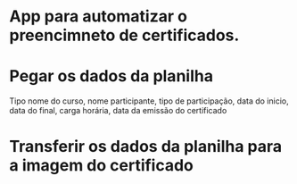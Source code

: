 # App para automatizar o preencimneto de certificados.

# Pegar os dados da planilha 
Tipo nome do curso, nome participante, tipo de participação, data do inicio, data do final, carga horária, data da emissão do certificado

# Transferir os dados da planilha para a imagem do certificado
